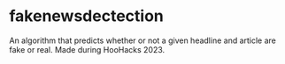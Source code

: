 # fakenewsdectection
An algorithm that predicts whether or not a given headline and article are fake or real. Made during HooHacks 2023.
